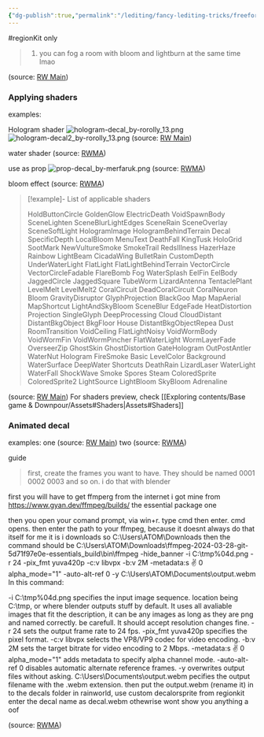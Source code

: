 ```yaml
---
{"dg-publish":true,"permalink":"/lediting/fancy-lediting-tricks/freeform-decal-or-sprite-stuff/"}
---
```


#regionKit only

> 1. you can fog a room with bloom and lightburn at the same time lmao

(source: [RW Main](https://discord.com/channels/1083481230839922688/1083485771949949019/1189233543734362212))

### Applying shaders

examples:

Hologram shader
![hologram-decal_by-rorolly_13.png](/img/user/pics/freeformDecalOrSprite/hologram-decal_by-rorolly_13.png)
![hologram-decal2_by-rorolly_13.png](/img/user/pics/freeformDecalOrSprite/hologram-decal2_by-rorolly_13.png)
(source: [RW Main](https://discord.com/channels/291184728944410624/481900360324218880/1326363715246882849))



water shader
(source: [RWMA](https://discord.com/channels/1083481230839922688/1083483045329375393/1203462073556926524))


use as prop
![prop-decal_by-merfaruk.png](/img/user/pics/freeformDecalOrSprite/prop-decal_by-merfaruk.png)
(source: [RWMA](https://discord.com/channels/1083481230839922688/1083485771949949019/1189234052868341932))

bloom effect
(source: [RWMA](https://discord.com/channels/1083481230839922688/1083483045329375393/1208488425154547822))

> [!example]- List of applicable shaders
> 
> HoldButtonCircle
> GoldenGlow
> ElectricDeath
> VoidSpawnBody
> SceneLighten
> SceneBlurLightEdges
> SceneRain
> SceneOverlay
> SceneSoftLight
> HologramImage
> HologramBehindTerrain
> Decal
> SpecificDepth
> LocalBloom
> MenuText
> DeathFall
> KingTusk
> HoloGrid
> SootMark
> NewVultureSmoke
> SmokeTrail
> RedsIllness
> HazerHaze
> Rainbow
> LightBeam
> CicadaWing
> BulletRain
> CustomDepth
> UnderWaterLight
> FlatLight
> FlatLightBehindTerrain
> VectorCircle
> VectorCircleFadable
> FlareBomb
> Fog
> WaterSplash
> EelFin
> EelBody
> JaggedCircle
> JaggedSquare
> TubeWorm
> LizardAntenna
> TentaclePlant
> LevelMelt
> LevelMelt2
> CoralCircuit
> DeadCoralCircuit
> CoralNeuron
> Bloom
> GravityDisruptor
> GlyphProjection
> BlackGoo
> Map
> MapAerial
> MapShortcut
> LightAndSkуBloom
> SceneBlur
> EdgeFade
> HeatDistortion
> Projection
> SingleGlyph
> DeepProcessing
> Cloud
> CloudDistant
> DistantBkgObject
> BkgFloor
> House
> DistantBkgObjectRepea
> Dust
> RoomTransition
> VoidCeiling
> FlatLightNoisy
> VoidWormBody
> VoidWormFin
> VoidWormPincher
> FlatWaterLight
> WormLayerFade
> OverseerZip
> GhostSkin
> GhostDistortion
> GateHologram
> OutPostAntler
> WaterNut
> Hologram
> FireSmoke
> Basic
> LevelColor
> Background
> WaterSurface
> DeepWater
> Shortcuts
> DeathRain
> LizardLaser
> WaterLight
> WaterFall
> ShockWave
> Smoke
> Spores
> Steam
> ColoredSprite
> ColoredSprite2
> LightSource
> LightBloom
> SkyBloom
> Adrenaline

(source: [RW Main](https://discord.com/channels/291184728944410624/838185248981385256/995066729082388661))
For shaders preview, check [[Exploring contents/Base game & Downpour/Assets#Shaders\|Assets#Shaders]]

### Animated decal

examples:
one (source: [RW Main](https://discord.com/channels/291184728944410624/481900360324218880/1331360762337431612))
two (source: [RWMA](https://discord.com/channels/1083481230839922688/1083484064549437470/1224797331799670844))

guide

> first, create the frames you want to have. They should be named 0001 0002 0003 and so on. 
i do that with blender 

first you will have to get ffmperg from the internet
i got mine from https://www.gyan.dev/ffmpeg/builds/ the essential package one 

then you open your comand prompt, via win+r. type cmd then enter.
cmd opens.
then enter the path to your ffmpeg, because it doesnt always do that itself
for me it is i downloads so C:\Users\ATOM\Downloads
then the command should be 
C:\Users\ATOM\Downloads\ffmpeg-2024-03-28-git-5d71f97e0e-essentials_build\bin\ffmpeg -hide_banner -i C:\tmp\%04d.png -r 24 -pix_fmt yuva420p -c:v libvpx -b:v 2M -metadata:s :v: 0 alpha_mode="1" -auto-alt-ref 0 -y C:\Users\ATOM\Documents\output.webm
In this command:

-i C:\tmp\%04d.png specifies the input image sequence. location being C:\tmp\, or where blender outputs stuff by default. It uses all avaliable images that fit the description, it can be any images as long as they are png and named correctly. be carefull. It should accept resolution changes fine.
   -r 24 sets the output frame rate to 24 fps.
   -pix_fmt yuva420p specifies the pixel format.
   -c:v libvpx selects the VP8/VP9 codec for video encoding.
   -b:v 2M sets the target bitrate for video encoding to 2 Mbps.
   -metadata:s :v: 0 alpha_mode="1" adds metadata to specify alpha channel mode.
   -auto-alt-ref 0 disables automatic alternate reference frames.
   -y overwrites output files without asking.
   C:\Users\Documents\output.webm pecifies the output filename with the .webm extension.
then put the output.webm (rename it) in to the decals folder
in rainworld, use custom decalorsprite from regionkit
enter the decal name as decal.webm othewrise wont show you anything
a oof


(source: [RWMA](https://discord.com/channels/1083481230839922688/1083483045329375393/1249297299662704681))